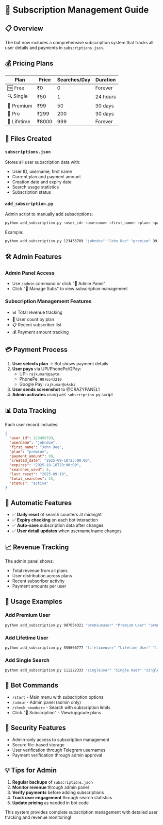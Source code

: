 # 💎 Subscription Management Guide

## 📋 Overview
The bot now includes a comprehensive subscription system that tracks all user details and payments in `subscriptions.json`.

## 💰 Pricing Plans

| Plan | Price | Searches/Day | Duration |
|------|-------|--------------|----------|
| 🆓 Free | ₹0 | 0 | Forever |
| 🔍 Single | ₹50 | 1 | 24 hours |
| 💎 Premium | ₹99 | 50 | 30 days |
| 🚀 Pro | ₹299 | 200 | 30 days |
| 👑 Lifetime | ₹8000 | 999 | Forever |

## 📁 Files Created

### `subscriptions.json`
Stores all user subscription data with:
- User ID, username, first name
- Current plan and payment amount
- Creation date and expiry date
- Search usage statistics
- Subscription status

### `add_subscription.py`
Admin script to manually add subscriptions:
```bash
python add_subscription.py <user_id> <username> <first_name> <plan> <payment_amount>
```

Example:
```bash
python add_subscription.py 123456789 "johndoe" "John Doe" "premium" 99
```

## 🛠️ Admin Features

### Admin Panel Access
- Use `/admin` command or click "👑 Admin Panel"
- Click "💎 Manage Subs" to view subscription management

### Subscription Management Features
- 📊 Total revenue tracking
- 👥 User count by plan
- 📋 Recent subscriber list
- 💰 Payment amount tracking

## 💳 Payment Process

1. **User selects plan** → Bot shows payment details
2. **User pays** via UPI/PhonePe/GPay:
   - UPI: `rajkumar@paytm`
   - PhonePe: `9876543210`
   - Google Pay: `rajkumar@oksbi`
3. **User sends screenshot** to @CRAZYPANEL1
4. **Admin activates** using `add_subscription.py` script

## 📊 Data Tracking

Each user record includes:
```json
{
  "user_id": 123456789,
  "username": "johndoe",
  "first_name": "John Doe",
  "plan": "premium",
  "payment_amount": 99,
  "created_date": "2025-09-18T23:00:00",
  "expires": "2025-10-18T23:00:00",
  "searches_used": 5,
  "last_reset": "2025-09-18",
  "total_searches": 25,
  "status": "active"
}
```

## 🔄 Automatic Features

- ✅ **Daily reset** of search counters at midnight
- ✅ **Expiry checking** on each bot interaction
- ✅ **Auto-save** subscription data after changes
- ✅ **User detail updates** when username/name changes

## 📈 Revenue Tracking

The admin panel shows:
- Total revenue from all plans
- User distribution across plans
- Recent subscriber activity
- Payment amounts per user

## 🚀 Usage Examples

### Add Premium User
```bash
python add_subscription.py 987654321 "premiumuser" "Premium User" "premium" 99
```

### Add Lifetime User
```bash
python add_subscription.py 555666777 "lifetimeuser" "Lifetime User" "lifetime" 8000
```

### Add Single Search
```bash
python add_subscription.py 111222333 "singleuser" "Single User" "single" 50
```

## 📱 Bot Commands

- `/start` - Main menu with subscription options
- `/admin` - Admin panel (admin only)
- `/check <number>` - Search with subscription limits
- Click "💎 Subscription" - View/upgrade plans

## 🔐 Security Features

- Admin-only access to subscription management
- Secure file-based storage
- User verification through Telegram usernames
- Payment verification through admin approval

## 💡 Tips for Admin

1. **Regular backups** of `subscriptions.json`
2. **Monitor revenue** through admin panel
3. **Verify payments** before adding subscriptions
4. **Track user engagement** through search statistics
5. **Update pricing** as needed in bot code

This system provides complete subscription management with detailed user tracking and revenue monitoring!
